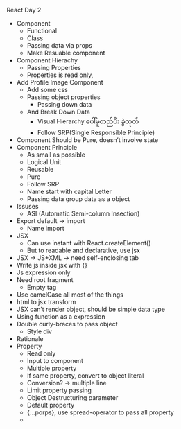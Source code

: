 React Day 2

- Component
    - Functional 
    - Class
    - Passing data via props
    - Make Resuable component
- Component Hierachy
    - Passing Properties
    - Properties is read only,
- Add Profile Image Component
    - Add some css
    - Passing object properties
        - Passing down data
    - And Break Down Data
        - Visual Hierarchy ပေါ်မူတည်ပီး ခွဲထုတ်
        - Follow SRP(Single Responsible Principle)
- Component Should be Pure, doesn’t involve state
- Component Principle
    - As small as possible
    - Logical Unit
    - Reusable
    - Pure
    - Follow SRP
    - Name start with capital Letter
    - Passing data group data as a object
- Issuses
    - ASI (Automatic Semi-column Insection)
- Export default -> import
    - Name import
- JSX 
    - Can use instant with React.createElement() 
    - But to readable and declarative, use jsx
- JSX -> JS+XML -> need self-enclosing tab
- Write js inside jsx with {}
- Js expression only
- Need root fragment
    - Empty tag
- Use camelCase all most of the things
- html to jsx transform
- JSX can’t render object, should be simple data type
- Using function as a expression
- Double curly-braces to pass object
    - Style div
- Rationale
- Property
    - Read only
    - Input to component
    - Multiple property
    - If same property, convert to object literal
    - Conversion? -> multiple line
    - Limit property passing
    - Object Destructuring parameter
    - Default property
    - {…porps}, use spread-operator to pass all property
    - 
